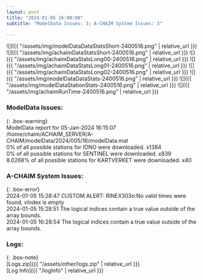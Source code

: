 ```yaml
---
layout: post
title: "2024-01-05 16:00:00"
subtitle: "ModelData Issues: 3; A-CHAIM System Issues: 3"

---
```


![]({{ "/assets/img/modelDataDataStatsShort-2400516.png" | relative_url }})
![]({{ "/assets/img/achaimDataStatsShort-2400516.png" | relative_url }})
![]({{ "/assets/img/achaimDataStatsLong00-2400516.png" | relative_url }})
![]({{ "/assets/img/achaimDataStatsLong01-2400516.png" | relative_url }})
![]({{ "/assets/img/achaimDataStatsLong02-2400516.png" | relative_url }})
![]({{ "/assets/img/modelDataDataStats-2400516.png" | relative_url }})
![]({{ "/assets/img/modelDataStationStats-2400516.png" | relative_url }})
![]({{ "/assets/img/achaimRunTime-2400516.png" | relative_url }})


### ModelData Issues:  
  
{: .box-warning}  
 ModelData report for 05-Jan-2024 16:15:07   
 /home/chaim/ACHAIM_SERVER/A-CHAIM/modelData/2024/005/16/modelData.mat   
 0% of all possible stations for IONO were downloaded. x1384   
 0% of all possible stations for SENTINEL were downloaded. x839   
 8.0268% of all possible stations for KARTVERKET were downloaded. x40   
  
### A-CHAIM System Issues:  
  
{: .box-error}  
2024-01-05 15:28:47 CUSTOM ALERT: RINEX303o:No valid times were found, vIndex is empty  
2024-01-05 15:28:51 The logical indices contain a true value outside of the array bounds.  
2024-01-05 16:28:54 The logical indices contain a true value outside of the array bounds.  

### Logs:  
  
{: .box-note}  
[Logs.zip]({{ "/assets/other/logs.zip" | relative_url }})  
[Log Info]({{ "/logInfo" | relative_url }})  
